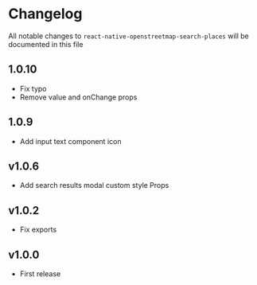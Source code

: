 # Changelog

All notable changes to `react-native-openstreetmap-search-places` will be documented in this file

## 1.0.10

- Fix typo
- Remove value and onChange props

## 1.0.9

- Add input text component icon

## v1.0.6

- Add search results modal custom style Props

## v1.0.2

- Fix exports

## v1.0.0

- First release
